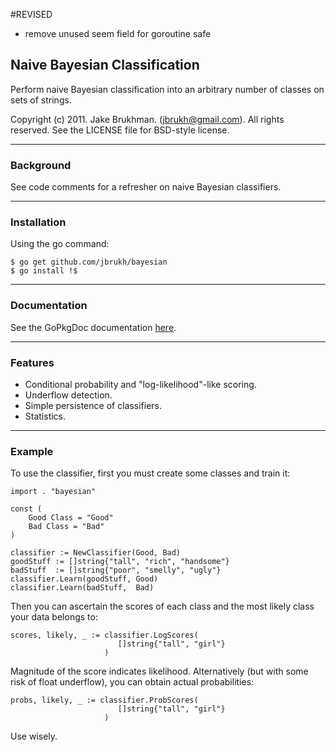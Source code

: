 #REVISED 

- remove unused seem field for goroutine safe 


## Naive Bayesian Classification

Perform naive Bayesian classification into an arbitrary number of classes on sets of strings.

Copyright (c) 2011. Jake Brukhman. (jbrukh@gmail.com).
All rights reserved.  See the LICENSE file for BSD-style
license.

------------

### Background

See code comments for a refresher on naive Bayesian classifiers.

------------

### Installation

Using the go command:

    $ go get github.com/jbrukh/bayesian
    $ go install !$

------------

### Documentation

See the GoPkgDoc documentation [here](http://gopkgdoc.appspot.com/pkg/github.com/jbrukh/bayesian).

------------

### Features

- Conditional probability and "log-likelihood"-like scoring.
- Underflow detection.
- Simple persistence of classifiers.
- Statistics.

------------
### Example

To use the classifier, first you must create some classes
and train it:

    import . "bayesian"

    const (
        Good Class = "Good"
        Bad Class = "Bad"
    )
    
    classifier := NewClassifier(Good, Bad)
    goodStuff := []string{"tall", "rich", "handsome"}
    badStuff  := []string{"poor", "smelly", "ugly"}
    classifier.Learn(goodStuff, Good)
    classifier.Learn(badStuff,  Bad)

Then you can ascertain the scores of each class and
the most likely class your data belongs to:

    scores, likely, _ := classifier.LogScores(
                            []string{"tall", "girl"}
                         )

Magnitude of the score indicates likelihood. Alternatively (but
with some risk of float underflow), you can obtain actual probabilities:


    probs, likely, _ := classifier.ProbScores(
                            []string{"tall", "girl"}
                         )

Use wisely.

